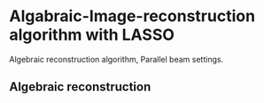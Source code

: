 # Algabraic-Image-reconstruction algorithm with LASSO
Algebraic reconstruction algorithm, Parallel beam settings.

## Algebraic reconstruction



